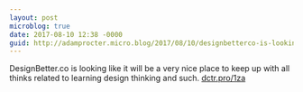 ```yaml
---
layout: post
microblog: true
date: 2017-08-10 12:38 -0000
guid: http://adamprocter.micro.blog/2017/08/10/designbetterco-is-looking.html
---
```

DesignBetter.co is looking like it will be a very nice place to keep up with all thinks related to learning design thinking and such. [dctr.pro/1za](http://dctr.pro/1za) 
